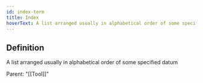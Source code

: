 ```yaml
---
id: index-term
title: Index
hoverText: A list arranged usually in alphabetical order of some specified datum
---
```

## Definition
A list arranged usually in alphabetical order of some specified datum

Parent: "[[Tool]]"